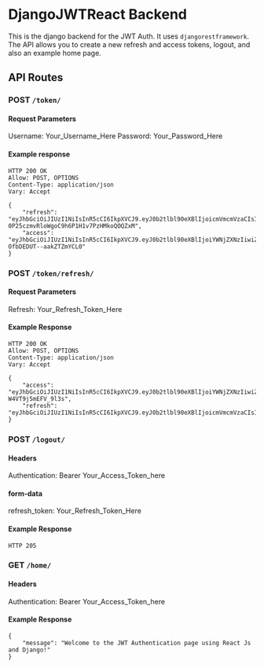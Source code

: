 # DjangoJWTReact Backend

This is the django backend for the JWT Auth. It uses `djangorestframework`. The API allows you to create a new refresh and access tokens, logout, and also an example home page.

## API Routes

### POST `/token/`

#### Request Parameters

Username: Your_Username_Here
Password: Your_Password_Here

#### Example response

```
HTTP 200 OK
Allow: POST, OPTIONS
Content-Type: application/json
Vary: Accept

{
    "refresh": "eyJhbGciOiJIUzI1NiIsInR5cCI6IkpXVCJ9.eyJ0b2tlbl90eXBlIjoicmVmcmVzaCIsImV4cCI6MTY3ODM3OTkxNiwiaWF0IjoxNjc4MjkzNTE2LCJqdGkiOiI3OWI4Zjk5MDlhODI0MjUyYjBlYjA0ZTBkNWU0M2UwYSIsInVzZXJfaWQiOjF9.1SY9Bh-0P25czmvRloWgoC9h6P1H1v7PzHMkoQOQZxM",
    "access": "eyJhbGciOiJIUzI1NiIsInR5cCI6IkpXVCJ9.eyJ0b2tlbl90eXBlIjoiYWNjZXNzIiwiZXhwIjoxNjc4Mjk0MTE2LCJpYXQiOjE2NzgyOTM1MTYsImp0aSI6ImVjYzIyN2M5MmVjNzRhYTU5ODgyZmRlMmEzMTBiOTBjIiwidXNlcl9pZCI6MX0.Fh1hni9kZZqJHp6oRSBhf-OfbDEDUT--aakZTZmYCL0"
}
```

### POST `/token/refresh/`

#### Request Parameters

Refresh: Your_Refresh_Token_Here

#### Example Response

```
HTTP 200 OK
Allow: POST, OPTIONS
Content-Type: application/json
Vary: Accept

{
    "access": "eyJhbGciOiJIUzI1NiIsInR5cCI6IkpXVCJ9.eyJ0b2tlbl90eXBlIjoiYWNjZXNzIiwiZXhwIjoxNjc4Mjk0ODgxLCJpYXQiOjE2NzgyOTQyNTcsImp0aSI6ImIwNDEwY2YwNTk1ZTQxMjM4MDYxOWVjNmUxNjczZDc1IiwidXNlcl9pZCI6MX0.eqyUYpisGRs9ZHGzVFl6FSEg9F-W4VT9j5mEFV_9l3s",
    "refresh": "eyJhbGciOiJIUzI1NiIsInR5cCI6IkpXVCJ9.eyJ0b2tlbl90eXBlIjoicmVmcmVzaCIsImV4cCI6MTY3ODM4MDY4MSwiaWF0IjoxNjc4Mjk0MjgxLCJqdGkiOiIwZWVlZTA3MDAyY2Q0MGQ2OWMyYmZiZGRjZWVjODRkYiIsInVzZXJfaWQiOjF9.sZHTiQusPKxvZAnComHY98hX0SOEIujU2MF4_DRLjLE"
}
```

### POST `/logout/`

#### Headers

Authentication: Bearer Your_Access_Token_here

#### form-data

refresh_token: Your_Refresh_Token_Here

#### Example Response

```
HTTP 205
```

### GET `/home/`

#### Headers

Authentication: Bearer Your_Access_Token_here

#### Example Response

```
{
    "message": "Welcome to the JWT Authentication page using React Js and Django!"
}
```
